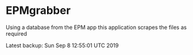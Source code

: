# EPMgrabber
Using a database from the EPM app this application scrapes the files as required


Latest backup: Sun Sep 8 12:55:01 UTC 2019
